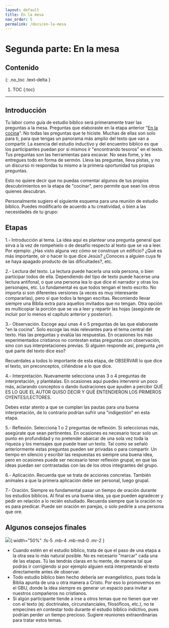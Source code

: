 ```yaml
---
layout: default
title: En la mesa
nav_order: 5
permalink: /docs/en-la-mesa
---
```


# Segunda parte: En la mesa

## Contenido
{: .no_toc .text-delta }

1. TOC
{:toc}

---

## Introducción

Tu labor como guía de estudio bíblico será primeramente traer las preguntas a la mesa. Preguntas que elaboraste en la etapa anterior "[En la cocina]({{site.baseurl}}/docs/en-la-cocina)". No todas las preguntas que te hiciste. Muchas de ellas son solo para ti, para que tengas un panorama más amplio del texto que van a compartir. La esencia del estudio inductivo y del encuentro bíblico es que los participantes puedan por si mismos ir "encontrando tesoros" en el texto. Tus preguntas son las herramientas para excavar. No seas fome, y les entregues todo en forma de sermón. Lleva las preguntas, lleva pistas, y no un discurso ni respondas tu mismo a la primera oportunidad tus propias preguntas. 

Esto no quiere decir que no puedas comentar algunos de tus propios descubrimientos en la etapa de "cocinar", pero permite que sean los otros quienes descubran. 

Personalmente sugiero el siguiente esquema para una reunión de estudio bíblico. Puedes modificarlo de acuerdo a tu creatividad, o bien a las necesidades de tu grupo: 

## Etapas

1.- Introducción al tema.
 La idea aquí es plantear una pregunta general que sirva a la vez de rompehielo o de desafío respecto al texto que se va a leer. Por ejemplo: ¿Has visto alguna vez cómo se construye un edificio? ¿Qué es más importante, oír o hacer lo que dice Jesús? ¿Conoces a alguien cuya fe se haya apagado producto de las dificultades?, etc. 

2.- Lectura del texto.
 La lectura puede hacerla una sola persona, o bien participar todos de ella. Dependiendo del tipo de texto puede hacerse una lectura antifonal, o que una persona lea lo que dice el narrador y otras los personajes, etc. Lo
fundamental es que todos tengan el texto escrito. No importa si son diferentes versiones (a veces es muy interesante compararlas), pero sí que todos la tengan escritas. Recomiendo llevar siempre una Biblia extra para aquellos invitados que no tengan. Otra opción es multicopiar la porción que se va a leer y repartir las hojas (asegúrate de incluir por lo menos el capítulo anterior y posterior). 

3.- Observación.
Escoge aqui unas 4 o 5 preguntas de las que elaboraste "en la cocina". Solo escoge las más relevantes para el tema central del texto. Has las preguntas y evalúa las respuestas. En ocasiones los más experimentados cristianos no contestan estas preguntas con observación, sino con sus interpretaciones previas. Si alguien responde así, pregunta ¿en qué parte del texto dice eso? 

Recuérdales a todos lo importante de esta etapa, de OBSERVAR lo que dice el texto, sin preconceptos, ciñéndose a lo que dice. 

4.- Interpretación.
 Nuevamente selecciona unas 3 o 4 preguntas de interpretación, y plantéalas. En ocasiones aquí puedes intervenir un poco más, aclarando conceptos o dando ilustraciones que ayuden a percibir QUÉ ES LO QUE EL AUTOR QUISO DECIR Y QUÉ ENTENDIERON LOS PRIMEROS OYENTES/LECTORES. 

Debes estar atento a que se cumplan las pautas para una buena interpretación, de lo contrario podrían sufrir una "indigestión" en esta etapa.

5.- Reflexión.
 Selecciona 1 o 2 preguntas de reflexión. Si seleccionas más, asegúrate que sean pertinentes. En ocasiones es necesario tocar solo un punto en profundidad y no pretender abarcar de una sola vez toda la riqueza y los mensajes que puede traer un texto. Tal como se señaló anteriormente estas preguntas pueden ser privadas o para compartir. Un tiempo en silencio y escribir las respuestas es siempre una buena idea, pero en ocasiones puede ser necesario tener reflexión grupal, en que las ideas puedan ser contrastadas con las de los otros integrantes del grupo. 

6.- Aplicación.
 Recuerda que se trata de acciones concretas. También anímales a que la primera aplicación debe ser personal, luego grupal. 

7.- Oración.
Siempre es fundamental pasar un tiempo de oración durante los estudios bíblicos. Al final es una buena idea, ya que pueden agradecer y pedir en relación a lo recién estudiado. Recuerda siempre que la oración no es para predicar. Puede ser oración en parejas, o solo pedirle a una persona que ore. 

## Algunos consejos finales

![]({{site.baseurl}}/assets/images/ideas.png){:width="50%" .fs-5 .mb-4 .mb-md-0 .mr-2 }

- Cuando estén en el estudio bíblico, trata de que el paso de una etapa a la otra sea lo más natural posible. No es necesario "marcar" cada una de las etapas. Tú las tendrás claras en tu mente, de manera tal que podrás ir corrigiendo si por ejemplo alguien está interpretando el texto directamente antes de observar.
- Todo estudio bíblico bien hecho debería ser evangelístico, pues toda la Biblia apunta de una u otra manera a Cristo. Por eso lo promovemos en el GBU, donde la idea siempre es generar un espacio para invitar a nuestros compañeros no cristianos.
- Si algún participante tiende a irse a otros temas que no tienen que ver con el texto (ej: doctrinales, circunstanciales, filosóficos, etc.), no te empecines en contestar todo durante el estudio bíblico indictivo, pues podrían perder un tiempo precioso. Sugiere reuniones extraordinarias para tratar estos temas. 
